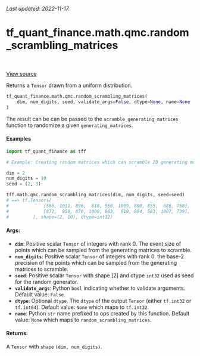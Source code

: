 <!--
This file is generated by a tool. Do not edit directly.
For open-source contributions the docs will be updated automatically.
-->

*Last updated: 2022-11-17.*

<div itemscope itemtype="http://developers.google.com/ReferenceObject">
<meta itemprop="name" content="tf_quant_finance.math.qmc.random_scrambling_matrices" />
<meta itemprop="path" content="Stable" />
</div>

# tf_quant_finance.math.qmc.random_scrambling_matrices

<!-- Insert buttons and diff -->

<table class="tfo-notebook-buttons tfo-api" align="left">
</table>

<a target="_blank" href="https://github.com/google/tf-quant-finance/blob/master/tf_quant_finance/math/qmc/digital_net.py">View source</a>



Returns a `Tensor` drawn from a uniform distribution.

```python
tf_quant_finance.math.qmc.random_scrambling_matrices(
    dim, num_digits, seed, validate_args=False, dtype=None, name=None
)
```



<!-- Placeholder for "Used in" -->

The result can be can be passed to the `scramble_generating_matrices` function
to randomize a given `generating_matrices`.

#### Examples

```python
import tf_quant_finance as tff

# Example: Creating random matrices which can scramble 2D generating matrices.

dim = 2
num_digits = 10
seed = (2, 3)

tff.math.qmc.random_scrambling_matrices(dim, num_digits, seed=seed)
# ==> tf.Tensor([
#             [586, 1011, 896,  818, 550, 1009, 880, 855,  686, 758],
#             [872,  958, 870, 1000, 963,  919, 994, 583, 1007, 739],
#         ], shape=(2, 10), dtype=int32)
```

#### Args:


* <b>`dim`</b>: Positive scalar `Tensor` of integers with rank 0. The event size of
  points which can be sampled from the generating matrices to scramble.
* <b>`num_digits`</b>: Positive scalar `Tensor` of integers with rank 0. the base-2
  precision of the points which can be sampled from the generating matrices
  to scramble.
* <b>`seed`</b>: Positive scalar `Tensor` with shape [2] and dtype `int32` used as seed
  for the random generator.
* <b>`validate_args`</b>: Python `bool` indicating whether to validate arguments.
  Default value: `False`.
* <b>`dtype`</b>: Optional `dtype`. The `dtype` of the output `Tensor` (either
  `tf.int32` or `tf.int64`).
  Default value: `None` which maps to `tf.int32`.
* <b>`name`</b>: Python `str` name prefixed to ops created by this function.
  Default value: `None` which maps to `random_scrambling_matrices`.


#### Returns:

A `Tensor` with `shape` `(dim, num_digits)`.
